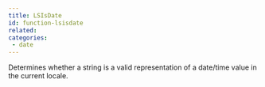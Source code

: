 ```yaml
---
title: LSIsDate
id: function-lsisdate
related:
categories:
 - date
---
```


Determines whether a string is a valid representation of a date/time value in the current locale.
